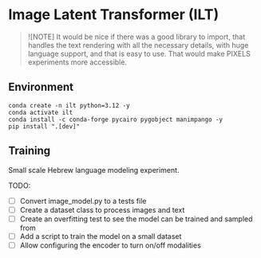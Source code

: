 # Image Latent Transformer (ILT)

> ![NOTE]
> It would be nice if there was a good library to import, that handles the text rendering with all the necessary details, 
> with huge language support, and that is easy to use. That would make PIXELS experiments more accessible.

## Environment
```shell
conda create -n ilt python=3.12 -y
conda activate ilt
conda install -c conda-forge pycairo pygobject manimpango -y
pip install ".[dev]"
```

## Training

Small scale Hebrew language modeling experiment.

TODO: 
- [ ] Convert image_model.py to a tests file
- [ ] Create a dataset class to process images and text
- [ ] Create an overfitting test to see the model can be trained and sampled from
- [ ] Add a script to train the model on a small dataset
- [ ] Allow configuring the encoder to turn on/off modalities